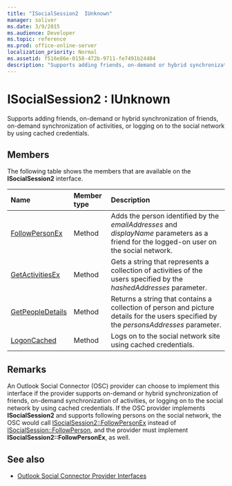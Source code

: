 ```yaml
---
title: "ISocialSession2  IUnknown"
manager: soliver
ms.date: 3/9/2015
ms.audience: Developer
ms.topic: reference
ms.prod: office-online-server
localization_priority: Normal
ms.assetid: f516e86e-0158-472b-9711-fe7491b24404
description: "Supports adding friends, on-demand or hybrid synchronization of friends, on-demand synchronization of activities, or logging on to the social network by using cached credentials."
---
```


# ISocialSession2 : IUnknown

Supports adding friends, on-demand or hybrid synchronization of friends, on-demand synchronization of activities, or logging on to the social network by using cached credentials.
  
## Members

The following table shows the members that are available on the **ISocialSession2** interface. 
  
|**Name**|**Member type**|**Description**|
|:-----|:-----|:-----|
|[FollowPersonEx](isocialsession2-followpersonex.md) <br/> |Method  <br/> |Adds the person identified by the  _emailAddresses_ and  _displayName_ parameters as a friend for the logged-on user on the social network.  <br/> |
|[GetActivitiesEx](isocialsession2-getactivitiesex.md) <br/> |Method  <br/> |Gets a string that represents a collection of activities of the users specified by the  _hashedAddresses_ parameter.  <br/> |
|[GetPeopleDetails](isocialsession2-getpeopledetails.md) <br/> |Method  <br/> |Returns a string that contains a collection of person and picture details for the users specified by the  _personsAddresses_ parameter.  <br/> |
|[LogonCached](isocialsession2-logoncached.md) <br/> |Method  <br/> |Logs on to the social network site using cached credentials.  <br/> |
   
## Remarks

An Outlook Social Connector (OSC) provider can choose to implement this interface if the provider supports on-demand or hybrid synchronization of friends, on-demand synchronization of activities, or logging on to the social network by using cached credentials. If the OSC provider implements **ISocialSession2** and supports following persons on the social network, the OSC would call [ISocialSession2::FollowPersonEx](isocialsession2-followpersonex.md) instead of [ISocialSession::FollowPerson](isocialsession-followperson.md), and the provider must implement **ISocialSession2::FollowPersonEx**, as well.
  
## See also

- [Outlook Social Connector Provider Interfaces](outlook-social-connector-provider-interfaces.md)


